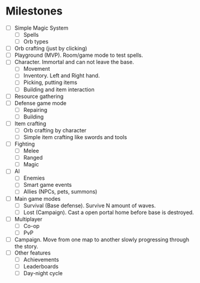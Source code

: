 # Milestones

- [ ] Simple Magic System
    - [ ] Spells
    - [ ] Orb types
- [ ] Orb crafting (just by clicking)
- [ ] Playground (MVP). Room/game mode to test spells.
- [ ] Character. Immortal and can not leave the base.
    - [ ] Movement
    - [ ] Inventory. Left and Right hand.
    - [ ] Picking, putting items
    - [ ] Building and item interaction
- [ ] Resource gathering
- [ ] Defense game mode
    - [ ] Repairing
    - [ ] Building
- [ ] Item crafting
    - [ ] Orb crafting by character
    - [ ] Simple item crafting like swords and tools
- [ ] Fighting
    - [ ] Melee
    - [ ] Ranged
    - [ ] Magic
- [ ] AI
    - [ ] Enemies
    - [ ] Smart game events
    - [ ] Allies (NPCs, pets, summons)
- [ ] Main game modes
    - [ ] Survival (Base defense). Survive N amount of waves.
    - [ ] Lost (Campaign). Cast a open portal home before base is destroyed.
- [ ] Multiplayer
    - [ ] Co-op
    - [ ] PvP
- [ ] Campaign. Move from one map to another slowly progressing through the story.
- [ ] Other features
    - [ ] Achievements
    - [ ] Leaderboards
    - [ ] Day-night cycle
